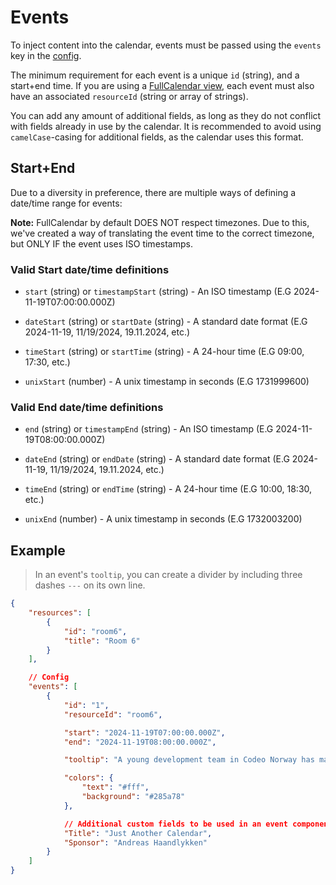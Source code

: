 # Events
To inject content into the calendar, events must be passed using the `events` key in the [config](./init.md#events-array).

The minimum requirement for each event is a unique `id` (string), and a start+end time.
If you are using a [FullCalendar view](./init.md#view-string), each event must also have
an associated `resourceId` (string or array of strings).

You can add any amount of additional fields, as long as they do not conflict with fields
already in use by the calendar. It is recommended to avoid using `camelCase`-casing for
additional fields, as the calendar uses this format. 

## Start+End
Due to a diversity in preference, there are multiple ways of defining a date/time range for events:

**Note:** FullCalendar by default DOES NOT respect timezones. Due to this, we've created a way
of translating the event time to the correct timezone, but ONLY IF the event uses
ISO timestamps.

### Valid Start date/time definitions
- `start` (string) or `timestampStart` (string) - An ISO timestamp (E.G 2024-11-19T07:00:00.000Z)

- `dateStart` (string) or `startDate` (string) - A standard date format (E.G 2024-11-19, 11/19/2024, 19.11.2024, etc.)
- `timeStart` (string) or `startTime` (string) - A 24-hour time (E.G 09:00, 17:30, etc.)
- `unixStart` (number) - A unix timestamp in seconds (E.G 1731999600)

### Valid End date/time definitions
- `end` (string) or `timestampEnd` (string) - An ISO timestamp (E.G 2024-11-19T08:00:00.000Z)

- `dateEnd` (string) or `endDate` (string) - A standard date format (E.G 2024-11-19, 11/19/2024, 19.11.2024, etc.)
- `timeEnd` (string) or `endTime` (string) - A 24-hour time (E.G 10:00, 18:30, etc.)
- `unixEnd` (number) - A unix timestamp in seconds (E.G 1732003200)

## Example

> In an event's `tooltip`, you can create a divider by including three dashes `---` on its own line.

```json
{
    "resources": [
        {
            "id": "room6",
            "title": "Room 6"
        }
    ],

    // Config
    "events": [
        {
            "id": "1",
            "resourceId": "room6",

            "start": "2024-11-19T07:00:00.000Z",
            "end": "2024-11-19T08:00:00.000Z",

            "tooltip": "A young development team in Codeo Norway has made a developer friendly calendar component for FileMaker Developers in JavaScript (TypeScript) using React.",

            "colors": {
                "text": "#fff",
                "background": "#285a78"
            },

            // Additional custom fields to be used in an event component
            "Title": "Just Another Calendar",
            "Sponsor": "Andreas Haandlykken"
        }
    ]
}
```